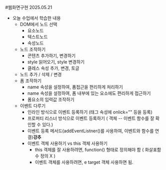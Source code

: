 #웹화면구현 2025.05.21
- 오늘 수업에서 학습한 내용
    - DOM에서 노드 선택
        - 요소노드
        - 텍스트노드
        - 속성노드
    - 노드 조작하기
        - 콘텐츠 추가하기, 변경하기
        - style 읽어오기, style 변경하기
        - 클레스 속성 추가, 변경, 토글
    - 노드 추가 / 삭제 / 변경
    - 폼 조작하기
        - name 속성을 설정하여, 폼접근을 편리하게 처리하기
        - name 속성을 설정하여, 폼 내부에 있는 요소에도 편리하게 접근하기
        - 폼요소의 입력값 조작하기
    - 이벤트 다루기
        - 인라인 방식으로 이벤트 등록하기 (태그 속성에 onlick="" 등을 등록)
        - 프로퍼티 리스너 방식으로 이벤트 등록하기 ( 객체 -- 이벤트 함수를 잘 확인할 수 있다.)
        - 이벤트 등록 메서드(addEventListner()를 사용하여, 이벤트와 함수를 연결)**강추**
        - 이벤트 객체 사용하기 vs this 객체 사용하기
            - this 객체를 잘 사용하려면, function() 형태로 정의해야 함 ( 화살표함수 정의 X )
            - 이벤트 객체를 사용하려면,  e target 객체 사용하면 됨.